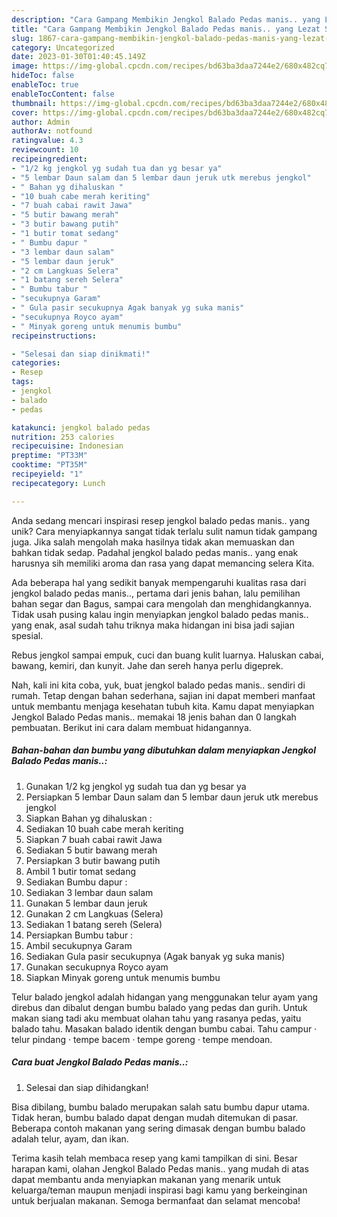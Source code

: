 ```yaml
---
description: "Cara Gampang Membikin Jengkol Balado Pedas manis.. yang Lezat Sekali"
title: "Cara Gampang Membikin Jengkol Balado Pedas manis.. yang Lezat Sekali"
slug: 1867-cara-gampang-membikin-jengkol-balado-pedas-manis-yang-lezat-sekali
category: Uncategorized
date: 2023-01-30T01:40:45.149Z
image: https://img-global.cpcdn.com/recipes/bd63ba3daa7244e2/680x482cq70/jengkol-balado-pedas-manis-foto-resep-utama.jpg
hideToc: false
enableToc: true
enableTocContent: false
thumbnail: https://img-global.cpcdn.com/recipes/bd63ba3daa7244e2/680x482cq70/jengkol-balado-pedas-manis-foto-resep-utama.jpg
cover: https://img-global.cpcdn.com/recipes/bd63ba3daa7244e2/680x482cq70/jengkol-balado-pedas-manis-foto-resep-utama.jpg
author: Admin
authorAv: notfound
ratingvalue: 4.3
reviewcount: 10
recipeingredient:
- "1/2 kg jengkol yg sudah tua dan yg besar ya"
- "5 lembar Daun salam dan 5 lembar daun jeruk utk merebus jengkol"
- " Bahan yg dihaluskan "
- "10 buah cabe merah keriting"
- "7 buah cabai rawit Jawa"
- "5 butir bawang merah"
- "3 butir bawang putih"
- "1 butir tomat sedang"
- " Bumbu dapur "
- "3 lembar daun salam"
- "5 lembar daun jeruk"
- "2 cm Langkuas Selera"
- "1 batang sereh Selera"
- " Bumbu tabur "
- "secukupnya Garam"
- " Gula pasir secukupnya Agak banyak yg suka manis"
- "secukupnya Royco ayam"
- " Minyak goreng untuk menumis bumbu"
recipeinstructions:

- "Selesai dan siap dinikmati!"
categories:
- Resep
tags:
- jengkol
- balado
- pedas

katakunci: jengkol balado pedas 
nutrition: 253 calories
recipecuisine: Indonesian
preptime: "PT33M"
cooktime: "PT35M"
recipeyield: "1"
recipecategory: Lunch

---
```





Anda sedang mencari inspirasi resep jengkol balado pedas manis.. yang unik? Cara menyiapkannya sangat tidak terlalu sulit namun tidak gampang juga. Jika salah mengolah maka hasilnya tidak akan memuaskan dan bahkan tidak sedap. Padahal jengkol balado pedas manis.. yang enak harusnya sih memiliki aroma dan rasa yang dapat memancing selera Kita.





Ada beberapa hal yang sedikit banyak mempengaruhi kualitas rasa dari jengkol balado pedas manis.., pertama dari jenis bahan, lalu pemilihan bahan segar dan Bagus, sampai cara mengolah dan menghidangkannya. Tidak usah pusing kalau ingin menyiapkan jengkol balado pedas manis.. yang enak,      asal sudah tahu triknya maka hidangan ini bisa jadi sajian spesial.














Rebus jengkol sampai empuk, cuci dan buang kulit luarnya. Haluskan cabai, bawang, kemiri, dan kunyit. Jahe dan sereh hanya perlu digeprek.






Nah, kali ini kita coba, yuk, buat jengkol balado pedas manis.. sendiri di rumah. Tetap dengan bahan sederhana, sajian ini dapat memberi manfaat untuk membantu menjaga kesehatan tubuh kita. Kamu dapat menyiapkan Jengkol Balado Pedas manis.. memakai 18 jenis bahan dan 0 langkah pembuatan. Berikut ini cara dalam membuat hidangannya.

<!--inarticleads1-->

##### Bahan-bahan dan bumbu yang dibutuhkan dalam menyiapkan Jengkol Balado Pedas manis..:

1. Gunakan 1/2 kg jengkol yg sudah tua dan yg besar ya
1. Persiapkan 5 lembar Daun salam dan 5 lembar daun jeruk utk merebus jengkol
1. Siapkan  Bahan yg dihaluskan :
1. Sediakan 10 buah cabe merah keriting
1. Siapkan 7 buah cabai rawit Jawa
1. Sediakan 5 butir bawang merah
1. Persiapkan 3 butir bawang putih
1. Ambil 1 butir tomat sedang
1. Sediakan  Bumbu dapur :
1. Sediakan 3 lembar daun salam
1. Gunakan 5 lembar daun jeruk
1. Gunakan 2 cm Langkuas (Selera)
1. Sediakan 1 batang sereh (Selera)
1. Persiapkan  Bumbu tabur :
1. Ambil secukupnya Garam
1. Sediakan  Gula pasir secukupnya (Agak banyak yg suka manis)
1. Gunakan secukupnya Royco ayam
1. Siapkan  Minyak goreng untuk menumis bumbu


Telur balado jengkol adalah hidangan yang menggunakan telur ayam yang direbus dan dibalut dengan bumbu balado yang pedas dan gurih. Untuk makan siang tadi aku membuat olahan tahu yang rasanya pedas, yaitu balado tahu. Masakan balado identik dengan bumbu cabai. Tahu campur · telur pindang · tempe bacem · tempe goreng · tempe mendoan. 

<!--inarticleads2-->

##### Cara buat Jengkol Balado Pedas manis..:


1. Selesai dan siap dihidangkan!

Bisa dibilang, bumbu balado merupakan salah satu bumbu dapur utama. Tidak heran, bumbu balado dapat dengan mudah ditemukan di pasar. Beberapa contoh makanan yang sering dimasak dengan bumbu balado adalah telur, ayam, dan ikan. 

Terima kasih telah membaca resep yang kami tampilkan di sini. Besar harapan kami, olahan Jengkol Balado Pedas manis.. yang mudah di atas dapat membantu anda menyiapkan makanan yang menarik untuk keluarga/teman maupun menjadi inspirasi bagi kamu yang berkeinginan untuk berjualan makanan. Semoga bermanfaat dan selamat mencoba!
